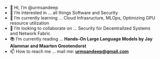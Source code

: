 - 👋 Hi, I’m @urmsandeep
- 👀 I’m interested in ... all things Software and Security
- 🌱 I’m currently learning ... Cloud Infrasructure, MLOps, Optimizing GPU resource utilization 
- 💞️ I’m looking to collaborate on ... Security for Decentrailzed Systems and Network Fabric
- 📚 I’m currently reading ... **Hands-On Large Language Models by Jay Alammar and Maarten Grootendorst**
- 📫 How to reach me ... mail me: **urmsandeep@gmail.com**

<!---
urmsandeep/urmsandeep is a ✨ special ✨ repository because its `README.md` (this file) appears on your GitHub profile.
You can click the Preview link to take a look at your changes.
--->
